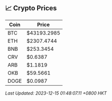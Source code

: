 ## 📈 Crypto Prices

| Coin | Price |
| ---- | ----- |
| BTC | $43193.2985 |
| ETH | $2307.4744 |
| BNB | $253.3454 |
| CRV | $0.6387 |
| ARB | $1.1819 |
| OKB | $59.5661 |
| DOGE | $0.0987 |

_Last Updated: 2023-12-15 01:48:07.11 +0800 HKT_